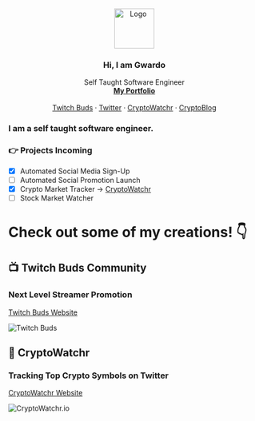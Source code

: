 <br />
<p align="center">
  <a href="https://github.com/gwardo420">
    <img src="https://twitchbuds.com/static/media/gwardo.f75ba053.png" alt="Logo" width="80" height="80">
  </a>

  <h3 align="center">Hi, I am Gwardo</h3>

  <p align="center">
    Self Taught Software Engineer
    <br />
    <a href="https://gwardo.vercel.app/"><strong>My Portfolio</strong></a>
    <br />
    <br />
    <a href="https://twitchbuds.com">Twitch Buds</a>
    ·
    <a href="https://twitter.com/twitchbuds">Twitter</a>
    ·
    <a href="https://cryptowatchr.io">CryptoWatchr</a>
    ·
    <a href="https://cryptoblog.vercel.app">CryptoBlog</a>
  </p>

 ### I am a self taught software engineer.

### 👉 Projects Incoming
- [x] Automated Social Media Sign-Up
- [ ] Automated Social Promotion Launch
- [x] Crypto Market Tracker -> [CryptoWatchr](https://cryptowatchr.io)
- [ ] Stock Market Watcher

# Check out some of my creations! 👇

## 📺 Twitch Buds Community 
### Next Level Streamer Promotion
[Twitch Buds Website](https://twitchbuds.com)

![Twitch Buds](https://i.imgur.com/1Wmh0hi.png)

## 🤖 CryptoWatchr 
### Tracking Top Crypto Symbols on Twitter
[CryptoWatchr Website](https://cryptowatchr.io)

![CryptoWatchr.io](https://i.imgur.com/m5OBpLt.png)


</p>

<!--
**Gwardo420/Gwardo420** is a ✨ _special_ ✨ repository because its `README.md` (this file) appears on your GitHub profile.

Here are some ideas to get you started:

- 🔭 I’m currently working on ...
- 🌱 I’m currently learning ...
- 👯 I’m looking to collaborate on ...
- 🤔 I’m looking for help with ...
- 💬 Ask me about ...
- 📫 How to reach me: ...
- 😄 Pronouns: ...
- ⚡ Fun fact: ...
-->
